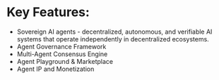 # Key Features:

* Sovereign AI agents - decentralized, autonomous, and verifiable AI systems that operate independently in decentralized ecosystems.
* Agent Governance Framework
* Multi-Agent Consensus Engine
* Agent Playground & Marketplace 
* Agent IP and Monetization
